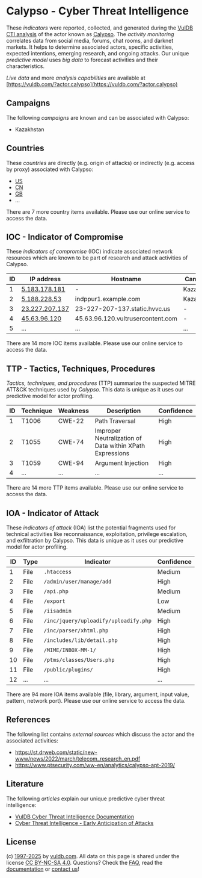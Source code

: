 # Calypso - Cyber Threat Intelligence

These _indicators_ were reported, collected, and generated during the [VulDB CTI analysis](https://vuldb.com/?kb.cti) of the actor known as [Calypso](https://vuldb.com/?actor.calypso). The _activity monitoring_ correlates data from social media, forums, chat rooms, and darknet markets. It helps to determine associated actors, specific activities, expected intentions, emerging research, and ongoing attacks. Our unique _predictive model_ uses _big data_ to forecast activities and their characteristics.

_Live data_ and more _analysis capabilities_ are available at [https://vuldb.com/?actor.calypso](https://vuldb.com/?actor.calypso)

## Campaigns

The following _campaigns_ are known and can be associated with Calypso:

* Kazakhstan

## Countries

These _countries_ are directly (e.g. origin of attacks) or indirectly (e.g. access by proxy) associated with Calypso:

* [US](https://vuldb.com/?country.us)
* [CN](https://vuldb.com/?country.cn)
* [GB](https://vuldb.com/?country.gb)
* ...

There are 7 more country items available. Please use our online service to access the data.

## IOC - Indicator of Compromise

These _indicators of compromise_ (IOC) indicate associated network resources which are known to be part of research and attack activities of Calypso.

ID | IP address | Hostname | Campaign | Confidence
-- | ---------- | -------- | -------- | ----------
1 | [5.183.178.181](https://vuldb.com/?ip.5.183.178.181) | - | Kazakhstan | High
2 | [5.188.228.53](https://vuldb.com/?ip.5.188.228.53) | indppur1.example.com | Kazakhstan | High
3 | [23.227.207.137](https://vuldb.com/?ip.23.227.207.137) | 23-227-207-137.static.hvvc.us | - | High
4 | [45.63.96.120](https://vuldb.com/?ip.45.63.96.120) | 45.63.96.120.vultrusercontent.com | - | Medium
5 | ... | ... | ... | ...

There are 14 more IOC items available. Please use our online service to access the data.

## TTP - Tactics, Techniques, Procedures

_Tactics, techniques, and procedures_ (TTP) summarize the suspected MITRE ATT&CK techniques used by _Calypso_. This data is unique as it uses our predictive model for actor profiling.

ID | Technique | Weakness | Description | Confidence
-- | --------- | -------- | ----------- | ----------
1 | T1006 | CWE-22 | Path Traversal | High
2 | T1055 | CWE-74 | Improper Neutralization of Data within XPath Expressions | High
3 | T1059 | CWE-94 | Argument Injection | High
4 | ... | ... | ... | ...

There are 14 more TTP items available. Please use our online service to access the data.

## IOA - Indicator of Attack

These _indicators of attack_ (IOA) list the potential fragments used for technical activities like reconnaissance, exploitation, privilege escalation, and exfiltration by Calypso. This data is unique as it uses our predictive model for actor profiling.

ID | Type | Indicator | Confidence
-- | ---- | --------- | ----------
1 | File | `.htaccess` | Medium
2 | File | `/admin/user/manage/add` | High
3 | File | `/api.php` | Medium
4 | File | `/export` | Low
5 | File | `/iisadmin` | Medium
6 | File | `/inc/jquery/uploadify/uploadify.php` | High
7 | File | `/inc/parser/xhtml.php` | High
8 | File | `/includes/lib/detail.php` | High
9 | File | `/MIME/INBOX-MM-1/` | High
10 | File | `/ptms/classes/Users.php` | High
11 | File | `/public/plugins/` | High
12 | ... | ... | ...

There are 94 more IOA items available (file, library, argument, input value, pattern, network port). Please use our online service to access the data.

## References

The following list contains _external sources_ which discuss the actor and the associated activities:

* https://st.drweb.com/static/new-www/news/2022/march/telecom_research_en.pdf
* https://www.ptsecurity.com/ww-en/analytics/calypso-apt-2019/

## Literature

The following _articles_ explain our unique predictive cyber threat intelligence:

* [VulDB Cyber Threat Intelligence Documentation](https://vuldb.com/?kb.cti)
* [Cyber Threat Intelligence - Early Anticipation of Attacks](https://www.scip.ch/en/?labs.20201022)

## License

(c) [1997-2025](https://vuldb.com/?kb.changelog) by [vuldb.com](https://vuldb.com/?kb.about). All data on this page is shared under the license [CC BY-NC-SA 4.0](https://creativecommons.org/licenses/by-nc-sa/4.0/). Questions? Check the [FAQ](https://vuldb.com/?kb.faq), read the [documentation](https://vuldb.com/?kb) or [contact us](https://vuldb.com/?contact)!
